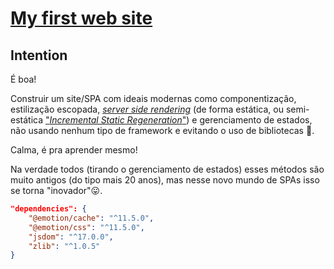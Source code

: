 # [My first web site](https://alveslucas.herokuapp.com/)

## Intention

É boa!

Construir um site/SPA com ideais modernas como componentização, estilização escopada, [_server side rendering_](https://medium.com/techbloghotmart/o-que-%C3%A9-server-side-rendering-e-como-usar-na-pr%C3%A1tica-a840d76a6dca) (de forma estática, ou semi-estática ["_Incremental Static Regeneration_"](https://nextjs.org/docs/basic-features/data-fetching/incremental-static-regeneration)) e gerenciamento de estados, não usando nenhum tipo de framework e evitando o uso de bibliotecas 🤠.

Calma, é pra aprender mesmo!

Na verdade todos (tirando o gerenciamento de estados) esses métodos são muito antigos (do tipo mais 20 anos), mas nesse novo mundo de SPAs isso se torna "inovador"😛.

```JSON
"dependencies": {
    "@emotion/cache": "^11.5.0",
    "@emotion/css": "^11.5.0",
    "jsdom": "^17.0.0",
    "zlib": "^1.0.5"
}
```
